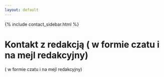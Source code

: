 ```yaml
---
layout: default
---
```


{% include contact_sidebar.html %}

  <div class="w3-row w3-padding-64">
    <div class="w3-twothird w3-container">
      <h1 class="w3-text-teal">Kontakt z redakcją ( w formie czatu i na mejl redakcyjny)</h1>
      <p>( w formie czatu i na mejl redakcyjny)</p>
    </div>
  </div>


